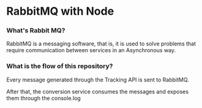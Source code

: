 # RabbitMQ with Node

### What's Rabbit MQ?

RabbitMQ is a messaging software, that is, it is used to solve problems that require communication between services in an Asynchronous way.

### What is the flow of this repository?

Every message generated through the Tracking API is sent to RabbitMQ.

After that, the conversion service consumes the messages and exposes them through the console.log
